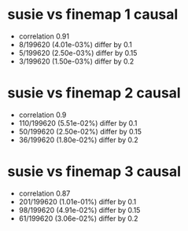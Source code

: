 # susie vs finemap  1 causal

- correlation 0.91
- 8/199620 (4.01e-03%) differ by 0.1
- 5/199620 (2.50e-03%) differ by 0.15
- 3/199620 (1.50e-03%) differ by 0.2


# susie vs finemap  2 causal

- correlation 0.9
- 110/199620 (5.51e-02%) differ by 0.1
- 50/199620 (2.50e-02%) differ by 0.15
- 36/199620 (1.80e-02%) differ by 0.2


# susie vs finemap  3 causal

- correlation 0.87
- 201/199620 (1.01e-01%) differ by 0.1
- 98/199620 (4.91e-02%) differ by 0.15
- 61/199620 (3.06e-02%) differ by 0.2


